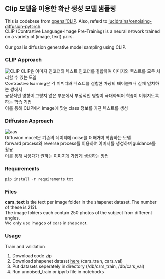 ## Clip 모델을 이용한 확산 생성 모델 샘플링

 This is codebase from [openai/CLIP](https://github.com/openai/CLIP). Also, referd to [lucidrains/denoising-diffusion-pytorch](https://github.com/lucidrains/denoising-diffusion-pytorch). <br/> 
 CLIP (Contrastive Language-Image Pre-Training) is a neural network trained on a variety of (image, text) pairs. <br/><br/>
 Our goal is diffusion generative model sampling using CLIP.

### CLIP Approach
![CLIP](https://github.com/Yeoneasy/clip_guided_diffusion/assets/129255517/0a8bed9a-00db-4185-b917-8c73367a5c54)
  CLIP은 이미지 인코더와 텍스트 인코더를 결합하여 이미지와 텍스트를 모두 처리할 수 있는 모델<br/>
  Contrastive learning은 각 이미지와 텍스트를 결합한 가상의 테이블에서 실제 일치하는 쌍에서<br/> 
  긍정적인 영향이 그렇지 않은 부분에서 부정적인 영향이 극대화되어 학습이 이뤄지도록 하는 학습 기법<br/>
  이를 통해 CLIP에서 image에 맞는 class 정보를 가진 텍스트를 생성

### Diffusion Approach 
![aas](https://github.com/Yeoneasy/clip_diffusion_sampling/assets/129255517/e32673e0-7a9a-4993-a6ba-2c0be38dbff5)<br/>
  Diffusion model은 기존의 데이터에 noise를 더해가며 학습하는 모델<br/>
  forward process와 reverse process를 이용하여 이미지를 생성하며 guidance를 활용<br/>
  이를 통해 사용자가 원하는 이미지에 가깝게 생성하는 방법
### Requirements

```
pip install -r requirements.txt
```

### Files

 **cars_text** is the text per image folder in the shapenet dataset.
 The number of these is 2151. <br/> The image folders each contain 250 photos of the subject from different angles. <br/> 
 We only use images of cars in shapenet.

### Usage

 Train and validation

 1. Download code zip
 2. Download shapenet dataset [here](https://drive.google.com/drive/folders/1OkYgeRcIcLOFu1ft5mRODWNQaPJ0ps90) (cars_train, cars_val)
 3. Put datasets seperately in directory (/db/cars_train, /db/cars_val)
 4. Run unnoised_train or ipynb file in notebooks



